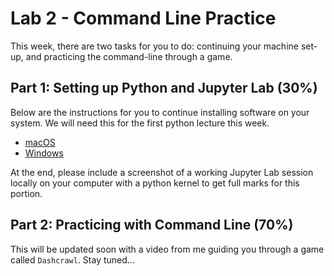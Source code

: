 # Lab 2 - Command Line Practice

This week, there are two tasks for you to do: continuing your machine set-up, and practicing the command-line through a game. 

## Part 1: Setting up Python and Jupyter Lab (30%)

Below are the instructions for you to continue installing software on your system. We will need this for the first python lecture this week.

- [macOS](install_ds_stack_mac_part2.md)
- [Windows](install_ds_stack_windows_part2.md)

At the end, please include a screenshot of a working Jupyter Lab session locally on your computer with a python kernel to get full marks for this portion.

## Part 2: Practicing with Command Line (70%)

This will be updated soon with a video from me guiding you through a game called `Dashcrawl`.
Stay tuned...